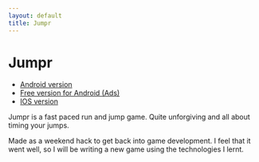 ```yaml
---
layout: default
title: Jumpr
---
```

# Jumpr

<div class="links">
  <ul>
    <li><a href="https://play.google.com/store/apps/details?id=me.ramblingsby.jumprpaid">Android version</a></li>
    <li><a href="https://play.google.com/store/apps/details?id=me.ramblingsby.jumpr">Free version for Android (Ads)</a></li>
    <li><a href="https://itunes.apple.com/us/app/jumpr/id838364189?ls=1&mt=8">IOS version</a></li>
  </ul>
</div>

Jumpr is a fast paced run and jump game. Quite unforgiving and all about timing your jumps.

Made as a weekend hack to get back into game development. I feel that it went well, so I will be writing a new game using the technologies I lernt.

